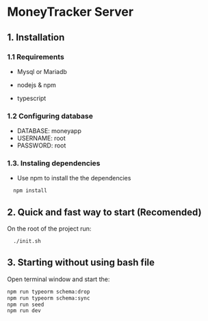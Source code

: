 
# MoneyTracker Server

## 1. Installation
### 1.1 Requirements


- Mysql or Mariadb

- nodejs & npm

- typescript

### 1.2  Configuring database
- DATABASE: moneyapp
- USERNAME: root
- PASSWORD: root 


### 1.3. Instaling dependencies

- Use npm to install the the dependencies
```bash
  npm install

```

    
## 2. Quick and fast way to start (Recomended)
On the root of the project run:
```bash
  ./init.sh
```

## 3. Starting without using bash file
Open terminal window and start the:
```bash
npm run typeorm schema:drop
npm run typeorm schema:sync
npm run seed
npm run dev
```
